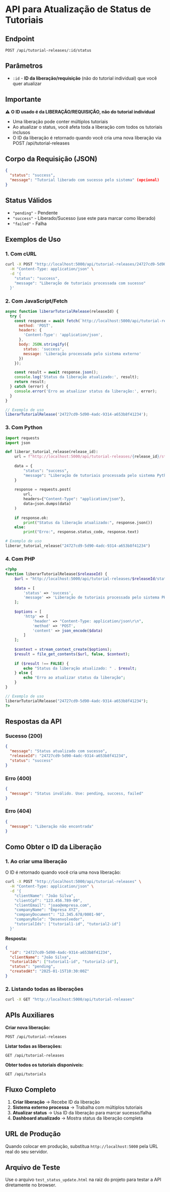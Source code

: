 
# API para Atualização de Status de Tutoriais

## Endpoint
```
POST /api/tutorial-releases/:id/status
```

## Parâmetros
- `:id` - **ID da liberação/requisição** (não do tutorial individual) que você quer atualizar

## Importante
⚠️ **O ID usado é da LIBERAÇÃO/REQUISIÇÃO, não do tutorial individual**
- Uma liberação pode conter múltiplos tutoriais
- Ao atualizar o status, você afeta toda a liberação com todos os tutoriais inclusos
- O ID da liberação é retornado quando você cria uma nova liberação via POST /api/tutorial-releases

## Corpo da Requisição (JSON)
```json
{
  "status": "success",
  "message": "Tutorial liberado com sucesso pelo sistema" (opcional)
}
```

## Status Válidos
- `"pending"` - Pendente
- `"success"` - Liberado/Sucesso (use este para marcar como liberado)
- `"failed"` - Falha

## Exemplos de Uso

### 1. Com cURL
```bash
curl -X POST "http://localhost:5000/api/tutorial-releases/24727cd9-5d90-4adc-9314-a653b8f41234/status" \
  -H "Content-Type: application/json" \
  -d '{
    "status": "success",
    "message": "Liberação de tutoriais processada com sucesso"
  }'
```

### 2. Com JavaScript/Fetch
```javascript
async function liberarTutorialRelease(releaseId) {
  try {
    const response = await fetch(`http://localhost:5000/api/tutorial-releases/${releaseId}/status`, {
      method: 'POST',
      headers: {
        'Content-Type': 'application/json',
      },
      body: JSON.stringify({
        status: 'success',
        message: 'Liberação processada pelo sistema externo'
      })
    });

    const result = await response.json();
    console.log('Status da liberação atualizado:', result);
    return result;
  } catch (error) {
    console.error('Erro ao atualizar status da liberação:', error);
  }
}

// Exemplo de uso
liberarTutorialRelease('24727cd9-5d90-4adc-9314-a653b8f41234');
```

### 3. Com Python
```python
import requests
import json

def liberar_tutorial_release(release_id):
    url = f"http://localhost:5000/api/tutorial-releases/{release_id}/status"
    
    data = {
        "status": "success",
        "message": "Liberação de tutoriais processada pelo sistema Python"
    }
    
    response = requests.post(
        url,
        headers={"Content-Type": "application/json"},
        data=json.dumps(data)
    )
    
    if response.ok:
        print("Status da liberação atualizado:", response.json())
    else:
        print("Erro:", response.status_code, response.text)

# Exemplo de uso
liberar_tutorial_release("24727cd9-5d90-4adc-9314-a653b8f41234")
```

### 4. Com PHP
```php
<?php
function liberarTutorialRelease($releaseId) {
    $url = "http://localhost:5000/api/tutorial-releases/$releaseId/status";
    
    $data = [
        'status' => 'success',
        'message' => 'Liberação de tutoriais processada pelo sistema PHP'
    ];
    
    $options = [
        'http' => [
            'header' => "Content-Type: application/json\r\n",
            'method' => 'POST',
            'content' => json_encode($data)
        ]
    ];
    
    $context = stream_context_create($options);
    $result = file_get_contents($url, false, $context);
    
    if ($result !== FALSE) {
        echo "Status da liberação atualizado: " . $result;
    } else {
        echo "Erro ao atualizar status da liberação";
    }
}

// Exemplo de uso
liberarTutorialRelease("24727cd9-5d90-4adc-9314-a653b8f41234");
?>
```

## Respostas da API

### Sucesso (200)
```json
{
  "message": "Status atualizado com sucesso",
  "releaseId": "24727cd9-5d90-4adc-9314-a653b8f41234",
  "status": "success"
}
```

### Erro (400)
```json
{
  "message": "Status inválido. Use: pending, success, failed"
}
```

### Erro (404)
```json
{
  "message": "Liberação não encontrada"
}
```

## Como Obter o ID da Liberação

### 1. Ao criar uma liberação
O ID é retornado quando você cria uma nova liberação:
```bash
curl -X POST "http://localhost:5000/api/tutorial-releases" \
  -H "Content-Type: application/json" \
  -d '{
    "clientName": "João Silva",
    "clientCpf": "123.456.789-00",
    "clientEmail": "joao@empresa.com",
    "companyName": "Empresa XYZ",
    "companyDocument": "12.345.678/0001-90",
    "companyRole": "Desenvolvedor",
    "tutorialIds": ["tutorial1-id", "tutorial2-id"]
  }'
```

**Resposta:**
```json
{
  "id": "24727cd9-5d90-4adc-9314-a653b8f41234",
  "clientName": "João Silva",
  "tutorialIds": ["tutorial1-id", "tutorial2-id"],
  "status": "pending",
  "createdAt": "2025-01-15T10:30:00Z"
}
```

### 2. Listando todas as liberações
```bash
curl -X GET "http://localhost:5000/api/tutorial-releases"
```

## APIs Auxiliares

**Criar nova liberação:**
```
POST /api/tutorial-releases
```

**Listar todas as liberações:**
```
GET /api/tutorial-releases
```

**Obter todos os tutoriais disponíveis:**
```
GET /api/tutorials
```

## Fluxo Completo

1. **Criar liberação** → Recebe ID da liberação
2. **Sistema externo processa** → Trabalha com múltiplos tutoriais
3. **Atualizar status** → Usa ID da liberação para marcar sucesso/falha
4. **Dashboard atualizado** → Mostra status da liberação completa

## URL de Produção

Quando colocar em produção, substitua `http://localhost:5000` pela URL real do seu servidor.

## Arquivo de Teste

Use o arquivo `test_status_update.html` na raiz do projeto para testar a API diretamente no browser.
